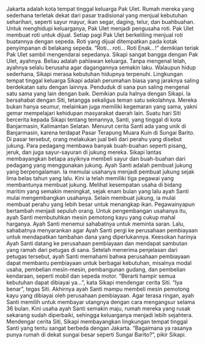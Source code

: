 Jakarta adalah kota tempat
tinggal keluarga Pak Ulet.
Rumah mereka yang
sederhana terletak dekat
dari pasar tradisional yang
menjual kebutuhan seharihari,
seperti sayur mayur, ikan
segar, daging, telur, dan buahbuahan.
Untuk menghidupi
keluarganya, Pak Ulet menjadi
pengusaha roti.
Pak Ulet membuat roti untuk
dijual. Setiap pagi Pak Ulet
berkeliling menjual roti
buatannya dengan sepeda.
Roti yang dijual ditempatkan
pada kotak penyimpanan di
belakang sepeda. “Roti… roti…
Roti Enak…!” demikian teriak
Pak Ulet sambil mengendarai
sepedanya. Sikapi sangat
bangga dengan Pak Ulet,
ayahnya. Beliau adalah
pahlawan keluarga. Tanpa
mengenal lelah, ayahnya selalu
berusaha agar dagangannya
semakin laku. Walaupun
hidup sederhana, Sikapi
merasa kebutuhan hidupnya
terpenuhi.
Lingkungan tempat tinggal keluarga Sikapi adalah perumahan biasa
yang jaraknya saling berdekatan satu dengan lainnya. Penduduk
di sana pun saling mengenal satu sama yang lain dengan baik.
Demikian pula halnya dengan Sikapi. Ia bersahabat dengan Siti,
tetangga sekaligus teman satu sekolahnya. Mereka bukan hanya
seumur, melainkan juga memiliki kegemaran yang sama, yakni
gemar mempelajari kehidupan masyarakat daerah lain.
Suatu hari Siti bercerita kepada Sikapi tentang temannya, Santi,
yang tinggal di kota Banjarmasin, Kalimantan Selatan. Menurut
cerita Santi ada yang unik di Banjarmasin, karena terdapat Pasar
Terapung Muara Kuin di Sungai Barito. Di pasar tersebut, orang
melakukan jual beli dari perahu yang disebut jukung. Para pedagang
membawa banyak buah-buahan seperti pisang, jeruk, dan juga
sayur-sayuran di jukung mereka. Sikapi lantas membayangkan
betapa asyiknya membeli sayur dan buah-buahan dari pedagang
yang menggunakan jukung.
Ayah Santi adalah pembuat jukung yang berpengalaman. Ia
memulai usahanya menjadi pembuat jukung sejak lima belas tahun
yang lalu. Kini ia telah memiliki tiga pegawai yang membantunya
membuat jukung. Melihat kesempatan usaha di bidang maritim
yang semakin meningkat, sejak enam bulan yang lalu ayah Santi
mulai mengembangkan usahanya. Selain membuat jukung, ia
mulai membuat perahu yang lebih besar untuk menangkap
ikan. Pegawainyapun bertambah menjadi sepuluh orang.
Untuk pengembangan usahanya itu, ayah Santi membutuhkan
mesin pemotong kayu yang cukup mahal harganya. Ayah Santi
menemui sahabatnya untuk meminta saran. Lalu, sahabatnya
menyarankan agar Ayah Santi pergi ke perusahaan pembiayaan
untuk mendapatkan tambahan dana yang diperlukannya.
Keesokan harinya Ayah Santi datang ke perusahaan pembiayaan
dan mendapat sambutan yang ramah dari petugas di sana. Setelah
menerima penjelasan dari petugas tersebut, ayah Santi memahami
bahwa perusahaan pembiayaan dapat membantu pembiayaan
untuk berbagai kebutuhan, misalnya modal usaha, pembelian
mesin-mesin, pembangunan gudang, dan pembelian kendaraan,
seperti mobil dan sepeda motor. “Berarti hampir semua kebutuhan
dapat dibiayai ya…”, kata Sikapi mendengar cerita Siti. “Iya benar”,
tegas Siti. Akhirnya ayah Santi mampu membeli mesin pemotong
kayu yang dibiayai oleh perusahaan pembiayaan. Agar terasa
ringan, ayah Santi memilih untuk membayar utangnya dengan cara
mengangsur selama 36 bulan. Kini usaha ayah Santi semakin maju,
rumah mereka yang rusak sekarang sudah diperbaiki, sehingga
keluarganya menjadi lebih sejahtera. Mendengar cerita Siti, Sikapi
membayangkan lingkungan tempat tinggal Santi yang tentu sangat
berbeda dengan Jakarta. “Bagaimana ya rasanya punya rumah di
dekat sungai besar seperti Sungai Barito?”, pikir Sikapi.